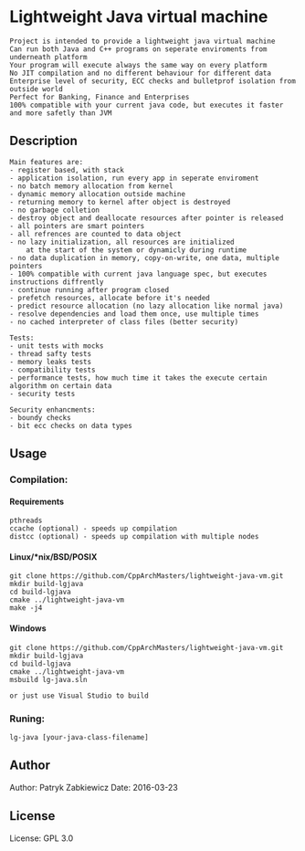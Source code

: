 # Lightweight Java virtual machine

	Project is intended to provide a lightweight java virtual machine
	Can run both Java and C++ programs on seperate enviroments from underneath platform
	Your program will execute always the same way on every platform
	No JIT compilation and no different behaviour for different data
	Enterprise level of security, ECC checks and bulletprof isolation from outside world
	Perfect for Banking, Finance and Enterprises
	100% compatible with your current java code, but executes it faster and more safetly than JVM

## Description

	Main features are:
	- register based, with stack
	- application isolation, run every app in seperate enviroment
	- no batch memory allocation from kernel
	- dynamic memory allocation outside machine
	- returning memory to kernel after object is destroyed
	- no garbage colletion
	- destroy object and deallocate resources after pointer is released
	- all pointers are smart pointers
	- all refrences are counted to data object
	- no lazy initialization, all resources are initialized
		at the start of the system or dynamicly during runtime
	- no data duplication in memory, copy-on-write, one data, multiple pointers
	- 100% compatible with current java language spec, but executes instructions diffrently
	- continue running after program closed
	- prefetch resources, allocate before it's needed
	- predict resource allocation (no lazy allocation like normal java)
	- resolve dependencies and load them once, use multiple times
	- no cached interpreter of class files (better security)

	Tests:
	- unit tests with mocks
	- thread safty tests
	- memory leaks tests
	- compatibility tests
	- performance tests, how much time it takes the execute certain algorithm on certain data
	- security tests

	Security enhancments:
	- boundy checks
	- bit ecc checks on data types

## Usage

### Compilation:

#### Requirements
	pthreads
	ccache (optional) - speeds up compilation
	distcc (optional) - speeds up compilation with multiple nodes

#### Linux/*nix/BSD/POSIX
	git clone https://github.com/CppArchMasters/lightweight-java-vm.git
	mkdir build-lgjava
	cd build-lgjava
	cmake ../lightweight-java-vm
	make -j4

#### Windows
	git clone https://github.com/CppArchMasters/lightweight-java-vm.git
	mkdir build-lgjava
	cd build-lgjava
	cmake ../lightweight-java-vm
	msbuild lg-java.sln

	or just use Visual Studio to build

### Runing:
	lg-java [your-java-class-filename]

## Author
Author:		Patryk Zabkiewicz
Date: 		2016-03-23

## License
License:	GPL 3.0

